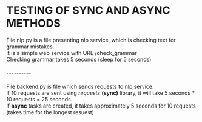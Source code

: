 # TESTING OF SYNC AND ASYNC METHODS

File nlp.py is a file presenting nlp service, which is checking text for grammar mistakes.  
It is a simple web service with URL /check_grammar  
Checking grammar takes 5 seconds (sleep for 5 seconds)  

#### ----------

File backend.py is file which sends requests to nlp service.  
If 10 requests are sent using *requests*  **(sync)** library, it will take 5 seconds * 10 requests = 25 seconds.  
If **async** tasks are created, it takes approximately 5 seconds for 10 requests (takes time for the longest resuest) 

